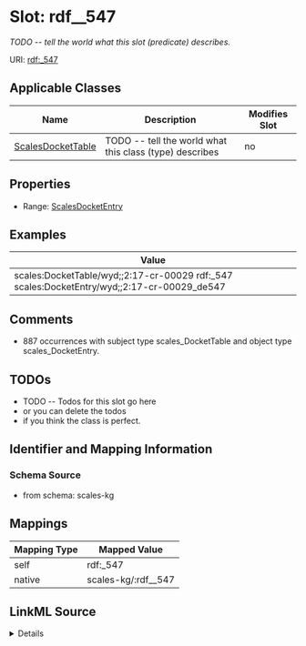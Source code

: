 

# Slot: rdf__547


_TODO -- tell the world what this slot (predicate) describes._





URI: [rdf:_547](http://www.w3.org/1999/02/22-rdf-syntax-ns#_547)



<!-- no inheritance hierarchy -->





## Applicable Classes

| Name | Description | Modifies Slot |
| --- | --- | --- |
| [ScalesDocketTable](../classes/ScalesDocketTable.md) | TODO -- tell the world what this class (type) describes |  no  |







## Properties

* Range: [ScalesDocketEntry](../classes/ScalesDocketEntry.md)






## Examples

| Value |
| --- |
| scales:DocketTable/wyd;;2:17-cr-00029 rdf:_547 scales:DocketEntry/wyd;;2:17-cr-00029_de547 |

## Comments

* 887 occurrences with subject type scales_DocketTable and object type scales_DocketEntry.

## TODOs

* TODO -- Todos for this slot go here
* or you can delete the todos
* if you think the class is perfect.

## Identifier and Mapping Information







### Schema Source


* from schema: scales-kg




## Mappings

| Mapping Type | Mapped Value |
| ---  | ---  |
| self | rdf:_547 |
| native | scales-kg/:rdf__547 |




## LinkML Source

<details>
```yaml
name: rdf__547
description: TODO -- tell the world what this slot (predicate) describes.
todos:
- TODO -- Todos for this slot go here
- or you can delete the todos
- if you think the class is perfect.
comments:
- 887 occurrences with subject type scales_DocketTable and object type scales_DocketEntry.
examples:
- value: scales:DocketTable/wyd;;2:17-cr-00029 rdf:_547 scales:DocketEntry/wyd;;2:17-cr-00029_de547
from_schema: scales-kg
rank: 1000
slot_uri: rdf:_547
alias: rdf__547
domain_of:
- scales_DocketTable
range: scales_DocketEntry

```
</details>